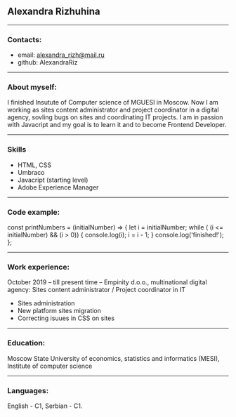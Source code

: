 ## Alexandra Rizhuhina
***
### Contacts:
* email: alexandra_rizh@mail.ru
* github: AlexandraRiz
****
### About myself:
I finished Insutute of Computer science of MGUESI in Moscow.
Now I am working as sites content administrator and project coordinator in a digital agency, sovling bugs on sites and coordinating IT projects.
I am in passion with Javacript and my goal is to learn it and to become Frontend Developer.
*****
### Skills
*	HTML, CSS
*	Umbraco
*	Javacript (starting level)
*   Adobe Experience Manager
******
### Code example:
const printNumbers = (initialNumber) => {
  let i = initialNumber;
  while ( (i <= initialNumber) && (i > 0)) {
      console.log(i);
      i = i - 1;
  } 
  console.log('finished!');
};
*******
### Work experience:
October 2019 – till present time – Empinity d.o.o., multinational digital agency:
Sites content administrator / Project coordinator in IT 
*	Sites administration
*	New platform sites migration 
*	Correcting isuues in CSS on sites
********
### Education:
Moscow State University of economics, statistics and informatics (MESI), Institute of computer science
**********
### Languages:
English - C1,
Serbian - C1.
